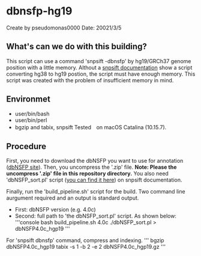 # dbnsfp-hg19

Create by pseudomonas0000
Date: 20021/3/5

## What's can we do with this building?
This script can use a command 'snpsift -dbnsfp' by hg19/GRCh37 genome position with a little memory.
Althout a [snpsift documentation](https://pcingola.github.io/SnpEff/ss_dbnsfp/) show a script converting hg38 to hg19 postion, the script must have enough memory.
This script was created with the problem of insufficient memory in mind.

## Environmet
* user/bin/bash
* user/bin/perl
* bgzip and tabix, snpsift
Tested　on macOS Catalina (10.15.7).

## Procedure
First, you need to download the dbNSFP you want to use for annotation ([dbNSFP site](https://sites.google.com/site/jpopgen/dbNSFP)).
Then, you uncompress the '.zip' file. 
__Note: Please the uncompress '.zip' file in this repository directory.__
You also need 'dbNSFP_sort.pl' script ([you can find it here](https://raw.githubusercontent.com/pcingola/SnpEff/master/scripts_build/dbNSFP_sort.pl)) on snpsift documentation.

Finally, run the 'build_pipeline.sh' script for the build.
Two command line aurgument required and an output is standard output.
* First: dbNSFP version (e.g. 4.0c)
* Second: full path to 'the dbNSFP_sort.pl' script.
As shown below:
'''console
bash build_pipeline.sh 4.0c ./dbNSFP_sort.pl > dbNSFP4.0c_hgp19
'''

For 'snpsift dbnsfp' command, compress and indexing.
'''
bgzip dbNSFP4.0c_hgp19
tabix -s 1 -b 2 -e 2 dbNSFP4.0c_hgp19.gz
'''

